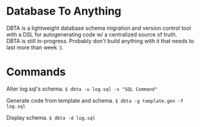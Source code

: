 # Database To Anything

DBTA is a lightweight database schema migration and version control tool with a DSL for autogenerating code w/ a centralized source of truth. <br>
DBTA is still in-progress. Probably don't build anything with it that needs to last more than week :).

# Commands

Alter log.sql's schema.
`$ dbta -u log.sql -s "SQL Command"`

Generate code from template and schema.
`$ dbta -g template.gen -f log.sql`

Display schema.
`$ dbta -d log.sql`
